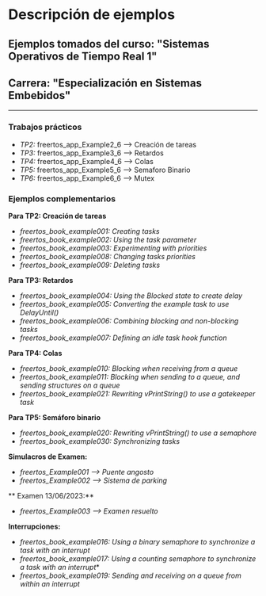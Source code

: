 # Descripción de ejemplos

## Ejemplos tomados del curso: "Sistemas Operativos de Tiempo Real 1"  
## Carrera: "Especialización en Sistemas Embebidos"  

***

### Trabajos prácticos  

- *TP2:* freertos_app_Example2_6 --> Creación de tareas  
- *TP3:* freertos_app_Example3_6 --> Retardos  
- *TP4:* freertos_app_Example4_6 --> Colas  
- *TP5:* freertos_app_Example5_6 --> Semaforo Binario  
- *TP6:* freertos_app_Example6_6 --> Mutex  

### Ejemplos complementarios  

**Para TP2: Creación de tareas**  
- *freertos_book_example001: Creating tasks*  
- *freertos_book_example002: Using the task parameter*  
- *freertos_book_example003: Experimenting with priorities*  
- *freertos_book_example008: Changing tasks priorities*  
- *freertos_book_example009: Deleting tasks*  

**Para TP3: Retardos**  
- *freertos_book_example004: Using the Blocked state to create delay*  
- *freertos_book_example005: Converting the example task to use DelayUntil()*  
- *freertos_book_example006: Combining blocking and non-blocking tasks*  
- *freertos_book_example007: Defining an idle task hook function*  

**Para TP4: Colas**  
- *freertos_book_example010: Blocking when receiving from a queue*  
- *freertos_book_example011: Blocking when sending to a queue, and sending structures on a queue*  
- *freertos_book_example021: Rewriting vPrintString() to use a gatekeeper task*  

**Para TP5: Semáforo binario**  
- *freertos_book_example020: Rewriting vPrintString() to use a semaphore*  
- *freertos_book_example030: Synchronizing tasks*  

**Simulacros de Examen:**  
- *freertos_Example001 --> Puente angosto*  
- *freertos_Example002 --> Sistema de parking*  

** Examen 13/06/2023:**  
- *freertos_Example003 --> Examen resuelto*  

**Interrupciones:**  
- *freertos_book_example016: Using a binary semaphore to synchronize a task with an interrupt*  
- *freertos_book_example017: Using a counting semaphore to synchronize a task with an interrupt**  
- *freertos_book_example019: Sending and receiving on a queue from within an interrupt*  